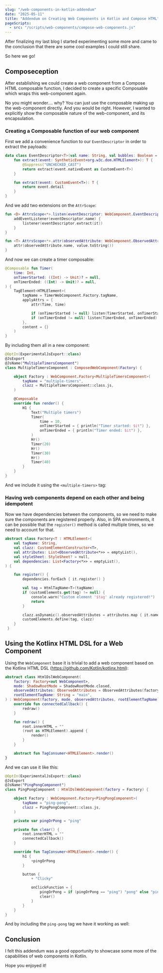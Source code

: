 ```yaml
---
slug: "/web-components-in-kotlin-addendum"
date: "2025-05-11"
title: "Addendum on Creating Web Components in Kotlin and Compose HTML"
pageScripts:
  - src: "/scripts/web-components/compose-web-components.js"
---
```


After finalizing my last blog I started experimenting some more and came to the conclusion that there are some cool examples
I could still share.

So here we go!

## Composeception

After establishing we could create a web component from a Compose HTML composable function, I decided to create 
a specific Composable which wraps this web-component again.

No you might wonder.... why? You can just use the composable making up the web-component directly. And you would be right.
However, I wanted to explicitly show the composable nature of the web-component, and its encapsulation.

### Creating a Composable function of our web component

First we add a convenience function to our `EventDescriptor` in order to extract the payloads:
```kotlin
data class EventDescriptor<T>(val name: String, val bubbles: Boolean = true, val cancellable: Boolean? = null, val composed: Boolean = true) {
    fun extract(event: SyntheticEvent<org.w3c.dom.HTMLElement>): T {
        @Suppress("UNCHECKED_CAST")
        return extract(event.nativeEvent as CustomEvent<T>)
    }

    fun extract(event: CustomEvent<T>): T {
        return event.detail
    }
}
```

And we add two extensions on the `AttrScope`:
```kotlin
fun <D> AttrsScope<*>.listen(eventDescriptor: WebComponent.EventDescriptor<D>, listener: (D) -> Unit) {
    addEventListener(eventDescriptor.name) {
        listener(eventDescriptor.extract(it))
    }
}

fun <T> AttrsScope<*>.attr(observedAttribute: WebComponent.ObservedAttribute<T>, value: T) {
    attr(observedAttribute.name, value.toString())
}
```

And now we can create a timer composable:

```kotlin
@Composable fun Timer(
    time: Int,
    onTimerStarted: ((Int) -> Unit)? = null,
    onTimerEnded: ((Int) -> Unit)? = null,
) {
    TagElement<HTMLElement>(
        tagName = TimerWebComponent.Factory.tagName,
        applyAttrs = {
            attr(Time, time)

            if (onTimerStarted != null) listen(TimerStarted, onTimerStarted)
            if (onTimerEnded != null) listen(TimerEnded, onTimerEnded)
        },
        content = {}
    )
}
```

By including them all in a new component:

```kotlin
@OptIn(ExperimentalJsExport::class)
@JsExport
@JsName("MultipleTimersComponent")
class MultipleTimersComponent : ComposedWebComponent(Factory) {

    object Factory : WebComponent.Factory<MultipleTimersComponent>(
        tagName = "multiple-timers",
        clazz = MultipleTimersComponent::class.js,
    )

    @Composable
    override fun render() {
        H1 {
            Text("Multiple timers")
            Timer(
                time = 10,
                onTimerStarted = { println("Timer started: $it") },
                onTimerEnded = { println("Timer ended: $it") },
            )
            Hr()
            Timer(20)
            Hr()
            Timer(30)
            Hr()
            Timer(40)
        }
    }
}
```

And we include it using the `<multiple-timers>` tag:

<multiple-timers></multiple-timers>

### Having web components depend on each other and being idempotent

Now we have dependencies between the components, so we need to make sure the components are registered properly.
Also, in SPA environments, it can be possible that the `register()` method is called multiple times, so we need to account for that.

```kotlin
abstract class Factory<T : HTMLElement>(
    val tagName: String,
    val clazz: CustomElementConstructor<T>,
    val attributes: List<ObservedAttribute<*>> = emptyList(),
    val styleSheet: StyleSheet? = null,
    val dependencies: List<Factory<*>> = emptyList(),
) {

    fun register() {
        dependencies.forEach { it.register() }

        val tag = HtmlTagName<T>(tagName)
        if (customElements.get(tag) != null) {
            console.warn("Custom element '$tag' already registered!")
            return
        }

        clazz.asDynamic().observedAttributes = attributes.map { it.name }.toTypedArray()
        customElements.define(tag, clazz)
    }
 }
```

## Using the Kotlinx HTML DSL for a Web Component

Using the `WebComponent` base it is trivial to add a web component based on the Kotlinx HTML DSL (https://github.com/Kotlin/kotlinx.html):

```kotlin
abstract class HtmlDslWebComponent(
    factory: Factory<out WebComponent>,
    mode: ShadowRootMode = ShadowRootMode.closed,
    observedAttributes: ObservedAttributes = ObservedAttributes(factory.attributes),
    rootElementTagName: String = "main",
) : WebComponent(factory, mode, observedAttributes, rootElementTagName) {
    override fun connectedCallback() {
        redraw()
    }

    fun redraw() {
        root.innerHTML = ""
        (root as HTMLElement).append {
            render()
        }
    }

    abstract fun TagConsumer<HTMLElement>.render()
}
```

And we can use it like this:

```kotlin
@OptIn(ExperimentalJsExport::class)
@JsExport
@JsName("PingPongComponent")
class PingPongComponent : HtmlDslWebComponent(factory = Factory) {

    object Factory : WebComponent.Factory<PingPongComponent>(
        tagName = "ping-pong",
        clazz = PingPongComponent::class.js,
    )

    private var pingOrPong = "ping"

    private fun clear() {
        root.innerHTML = ""
        connectedCallback()
    }

    override fun TagConsumer<HTMLElement>.render() {
        h1 {
            +pingOrPong
        }

        button {
            + "Clicky"

            onClickFunction = {
                pingOrPong = if (pingOrPong == "ping") "pong" else "ping"
                clear()
            }
        }
    }
}
```

And by including the `ping-pong` tag we have it working as well:

<ping-pong></ping-pong>

## Conclusion

I felt this addendum was a good opportunity to showcase some more of the capabilities of web components in Kotlin.

Hope you enjoyed it!
